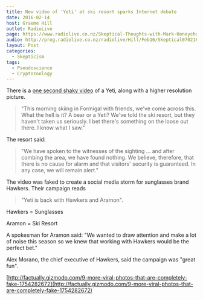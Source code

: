 ```yaml
---
title: New video of 'Yeti' at ski resort sparks Internet debate
date: 2016-02-14
host: Graeme Hill
outlet: RadioLive
page: https://www.radiolive.co.nz/Skeptical-Thoughts-with-Mark-Honeychurch/tabid/506/articleID/112772/Default.aspx
audio: http://prog.radiolive.co.nz/radiolive/Hill/Feb16/Skeptical070216.mp3
layout: Post
categories:
  - Skepticism
tags:
  - Pseudoscience
  - Cryptozoology
---
```


There is a [one second shaky video](http://www.ksl.com/?sid=38448957&nid=711) of a Yeti, along with a higher resolution picture.

<!-- more -->

> "This morning skiing in Formigal with friends, we've come across this. What the hell is it? A bear or a Yeti? We've told the ski resort, but they haven't taken us seriously. I bet there's something on the loose out there. I know what I saw."

The resort said:

> "We have spoken to the witnesses of the sighting ... and after combing the area, we have found nothing. We believe, therefore, that there is no cause for alarm and that visitors' security is guaranteed. In any case, we will remain alert."

The video was faked to create a social media storm for sunglasses brand Hawkers. Their campaign reads

> "Yeti is back with Hawkers and Aramon".

Hawkers = Sunglasses

Aramon = Ski Resort

A spokesman for Aramon said: "We wanted to draw attention and make a lot of noise this season so we knew that working with Hawkers would be the perfect bet."

Alex Morano, the chief executive of Hawkers, said the campaign was "great fun".

[http://factually.gizmodo.com/9-more-viral-photos-that-are-completely-fake-1754282672](http://factually.gizmodo.com/9-more-viral-photos-that-are-completely-fake-1754282672)
